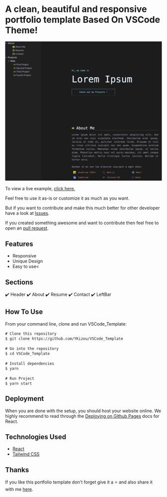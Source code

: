 # A clean, beautiful and responsive portfolio template Based On VSCode Theme!

![Alt text](/public/Screenshot_Template.png?raw=true "Optional Title")



To view a live example, <a href="https://kizou.org">click here.</a>

Feel free to use it as-is or customize it as much as you want.

But if you want to contribute and make this much better for other developer have a look at <a href="https://github.com/YKizou/VSCode_Template/issues">Issues</a>.

If you created something awesome and want to contribute then feel free to open an <a href="https://github.com/YKizou/VSCode_Template/pulls">pull request</a>.


## Features
<ul>
  <li>Responsive</li>
  <li>Unique Design</li>
  <li>Easy to use<</li>
</ul>

## Sections
✔️ Header  ✔️ About  ✔️ Resume   ✔️ Contact  ✔️ LeftBar  

## How To Use
From your command line, clone and run VSCode_Template:

```
# Clone this repository
$ git clone https://github.com/YKizou/VSCode_Template

# Go into the repository
$ cd VSCode_Template

# Install dependencies
$ yarn

# Run Project
$ yarn start
```


## Deployment
When you are done with the setup, you should host your website online. We highly recommend to read through the <a href="https://create-react-app.dev/docs/deployment/#github-pages">Deploying on Github Pages</a> docs for React.

## Technologies Used
<ul>
  <li><a href="https://reactjs.org/">React</a></li>
  <li><a href="https://tailwindcss.com/">Tailwind CSS</a></li>
</ul>

## Thanks
If you like this portfolio template don't forget give it a ⭐ and also share it with me <a href="mailto:hello@kizou.org">here</a>.



